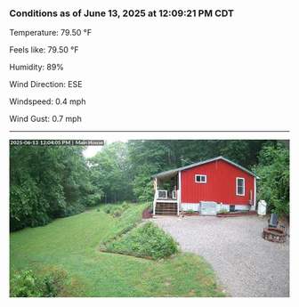 ### Conditions as of June 13, 2025 at 12:09:21 PM CDT 

Temperature: 79.50 &deg;F

Feels like: 79.50 &deg;F

Humidity: 89%

Wind Direction: ESE

Windspeed: 0.4 mph

Wind Gust: 0.7 mph

---

<img src="./images/latest.jpeg"/>

